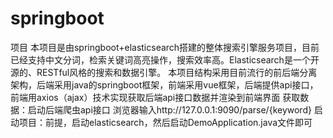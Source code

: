# springboot
项目
本项目是由springboot+elasticsearch搭建的整体搜索引擎服务项目，目前已经支持中文分词，检索关键词高亮操作，搜索效率高。Elasticsearch是一个开源的、RESTful风格的搜索和数据引擎。
本项目结构采用目前流行的前后端分离架构，后端采用java的springboot框架，前端采用vue框架，后端提供api接口，前端用axios（ajax）技术实现获取后端api接口数据并渲染到前端界面
获取数据：启动后端爬虫api接口 浏览器输入http://127.0.0.1:9090/parse/{keyword}
启动项目：前提，启动elasticsearch，然后启动DemoApplication.java文件即可
